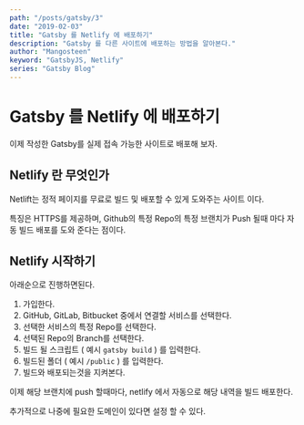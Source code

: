 ```yaml
---
path: "/posts/gatsby/3"
date: "2019-02-03"
title: "Gatsby 를 Netlify 에 배포하기"
description: "Gatsby 를 다른 사이트에 배포하는 방법을 알아본다."
author: "Mangosteen"
keyword: "GatsbyJS, Netlify"
series: "Gatsby Blog"
---
```


# Gatsby 를 Netlify 에 배포하기

이제 작성한 Gatsby를 실제 접속 가능한 사이트로 배포해 보자.

## Netlify 란 무엇인가

Netlift는 정적 페이지를 무료로 빌드 및 배포할 수 있게 도와주는 사이트 이다.

특징은 HTTPS를 제공하며, Github의 특정 Repo의 특정 브랜치가 Push 될때 마다 자동 빌드 배포를 도와 준다는 점이다.

## Netlify 시작하기

아래순으로 진행하면된다.

1. 가입한다.
2. GitHub, GitLab, Bitbucket 중에서 연결할 서비스를 선택한다.
3. 선택한 서비스의 특정 Repo를 선택한다.
4. 선택된 Repo의 Branch를 선택한다.
5. 빌드 될 스크립트 ( 예시 `gatsby build` ) 를 입력한다.
6. 빌드된 폴더 ( 예시 `/public` ) 를 입력한다.
7. 빌드와 배포되는것을 지켜본다.

이제 해당 브랜치에 push 할때마다, netlify 에서 자동으로 해당 내역을 빌드 배포한다.

추가적으로 나중에 필요한 도메인이 있다면 설정 할 수 있다.

</end>
